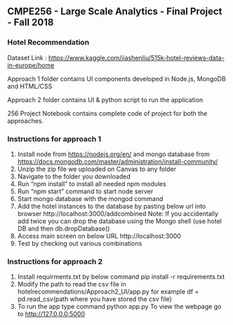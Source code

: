 ## CMPE256 - Large Scale Analytics - Final Project - Fall 2018

### Hotel Recommendation

Dataset Link : https://www.kaggle.com/jiashenliu/515k-hotel-reviews-data-in-europe/home 

Approach 1 folder contains UI components developed in Node.js, MongoDB and HTML/CSS

Approach 2 folder contains UI & python script to run the application

256 Project Notebook contains complete code of project for both the approaches.


### Instructions for approach 1

1.	Install node from https://nodejs.org/en/ and mongo database from https://docs.mongodb.com/master/administration/install-community/
2.	Unzip the zip file we uploaded on Canvas to any folder
3.	Navigate to the folder you downloaded
4.	Run “npm install” to install all needed npm modules
5.	Run “npm start” command to start node server
6.	Start mongo database with the mongod command
7.	Add the hotel instances to the database by pasting below url into browser 
	http://localhost:3000/addcombined
  Note: If you accidentally add twice you can drop the database using the Mongo shell (use hotel DB and then db.dropDatabase()
8.	Access main screen on below URL
	http://localhost:3000
9.	Test by checking out various combinations


### Instructions for approach 2

1. Install requirments.txt by below command
pip install -r requirements.txt
2. Modify the path to read the csv file in hotelrecommendations/Approach2_UI/app.py
for example df = pd.read_csv(path where you have stored the csv file)
3. To run the app type command
python app.py
To view the webpage go to http://127.0.0.0:5000
